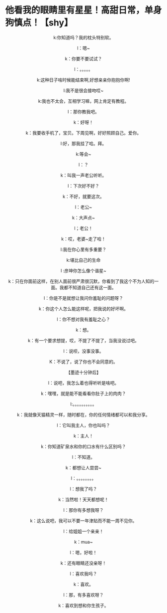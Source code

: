 <!DOCTYPE html>
<html lang="en">
<head>
    <meta charset="UTF-8">
    <title>高甜日常</title>
    <style type="text/css">
        p {text-align: center}
        </style>
</head>
<body>
<h1>他看我的眼睛里有星星！高甜日常，单身狗慎点！【shy】</h1>
<p>
k:你知道吗？我的枕头特别软。
</p>
   <p> l：嗯~</p>
   <p> k：你要不要试试？</p>
   <p> l：。。。。。</p>
    <p>
        k:这种日子啥时候能结束啊,好想亲亲你抱抱你啊!</p>
   <p> l:我不是很会接吻哎~</p>
       <p> k:我也不太会，互相学习嘛，网上肯定有教程。</p>
       <p> l：那你教我吧。</p>
       <p> k：好呀！ </p>
     <p>k：我要收手机了，宝贝。下周见啊，好好照顾自己。爱你。</p>
        <p> l:好，那我挂了哈。拜。</p>
        <p> k:等会~</p>
        <p> l：？</p>
        <p> k：叫我一声老公听听。</p>
        <p> l：下次好不好？</p>
         <p>k：不好，就要这次。</p>
        <p> l：老公~</p>
         <p>k：大声点~</p>
        <p> l；老公！</p>
         <p>k：哎，老婆~走了哈！</p>
    <p>l:我在你心里有多重要？</p>
      <p>  k:堪比自己的生命</p>
    <p>l
        :彦坤你怎么像个谐星~</p>
<p>k：只在你面前这样，在别人面前很严肃很沉默，你看到了我这个不为人知的一面。我都不知道自己还有这一面。</p>
    <p>l：你是不是就想让我问你羞耻的问题呀？</p>
       <p> k：你这个人怎么能这样呢，把我说的好坏啊。</p>
      <p>  l：你不想对我有羞耻之心？</p>
       <p> k：想。</p>
    <p>k：有一个要求想提，哎，不提了不提了，当我没说过吧。</p>
      <p>  l：说呗，没事没事。</p>
      <p>  K：不说了，说了你也不会同意的。</p>
       <p> 【墨迹十分钟后】</p>
      <p>  l：说吧，我怎么着也得听听是啥吧。</p>
       <p> k：嘿嘿，就是能不能看看你肚子上的肉肉？</p>
       <p> l:。。。。。。。。。。</p>
     <p>k：我就像天猫精灵一样，随时都在，你的任何情绪都可以和我分享。</p>
      <p>   l：它叫我主人，你也叫吗？</p>
      <p>   k：主人！</p>
    <p>k：你知道矿泉水和你的口水有什么区别吗？</p>
<p>l：不知道。</p>
<p>k：都想让人尝尝~
       <p> l：。。。。。。。。</p>
      <p>l：想我了吗？</p>
         <p> k：当然啦！天天都想呢！</p>
         <p> l：那你有多想我呀？</p>
        <p>  k：这么说吧，我可以不要一年津贴而不能一周不见你。   </p>
    <p>l：给姐姐一个亲亲！</p>
       <p> k：mua~</p>
       <p> l：嗯，好啦！</p>
       <p> k：还有眼睛还没亲呀！ </p>
    <p>l：喜欢我吗？</p>
       <p> k：喜欢。</p>
       <p> l：那，有多喜欢呀？</p>
       <p> k：喜欢到想和你生孩子。 </p>
        
         
         
         
         
         
         
         
         
         
         


</body>
</html>

